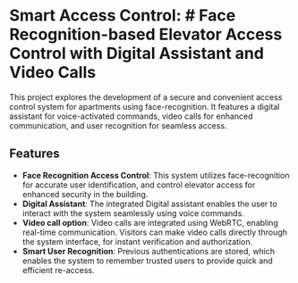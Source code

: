 # Smart Access Control: \# Face Recognition-based Elevator Access Control with Digital Assistant and Video Calls
This project explores the development of a secure and convenient access control system for apartments using face-recognition. It features a digital assistant for voice-activated commands, video calls for enhanced communication, and user recognition for seamless access.

## Features
- **Face Recognition Access Control**: This system utilizes face-recognition for accurate user identification, and control elevator access for enhanced security in the building.
- **Digital Assistant**: The integrated Digital assistant enables the user to interact with the system seamlessly using voice commands.
- **Video call option**: Video calls are integrated using WebRTC, enabling real-time communication. Visitors can make video calls directly through the system interface, for instant verification and authorization.
- **Smart User Recognition**: Previous authentications are stored, which enables the system to remember trusted users to provide quick and efficient re-access.
